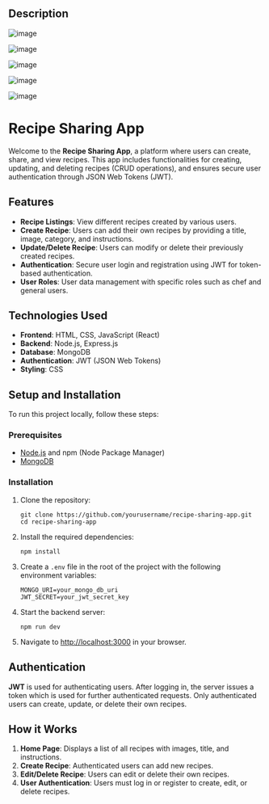 <!--<b>NAME: </b> ANIKET V. SINGH <br><b> COMAPNY: </b> CODTECH IT SOLUTIONS <br><b>PROJECT: </b> RECIPE SHARING APP <br><b> DOMAIN: </b> FULL STACK WEB DEVELOPMENT <br><b>ID: </b> CT08DS7685 <br><b>DURATION: </b> //AUGUST TO SEPTEMBER 2024<br><b>MENTOR: </b> Neela Santhosh Kumar -->







<br>
<h2>Description</h2>

![image](https://github.com/user-attachments/assets/79b66a37-15e8-4450-80bd-7a25401ad2d6)





![image](https://github.com/user-attachments/assets/f00636c6-1d88-4f9d-ad63-7242be9a5158)





![image](https://github.com/user-attachments/assets/5ecbea1c-20d0-42ac-b030-0b44b4c83121)





![image](https://github.com/user-attachments/assets/1c56b005-c805-46fd-aa90-23a06bd7e570)




![image](https://github.com/user-attachments/assets/e2c32e53-a477-4232-b579-adb12cee26d3)






<h1>Recipe Sharing App</h1>

<p>
Welcome to the <strong>Recipe Sharing App</strong>, a platform where users can create, share, and view recipes. This app includes functionalities for creating, updating, and deleting recipes (CRUD operations), and ensures secure user authentication through JSON Web Tokens (JWT).
</p>


<h2>Features</h2>
<ul>
  <li><strong>Recipe Listings</strong>: View different recipes created by various users.</li>
  <li><strong>Create Recipe</strong>: Users can add their own recipes by providing a title, image, category, and instructions.</li>
  <li><strong>Update/Delete Recipe</strong>: Users can modify or delete their previously created recipes.</li>
  <li><strong>Authentication</strong>: Secure user login and registration using JWT for token-based authentication.</li>
  <li><strong>User Roles</strong>: User data management with specific roles such as chef and general users.</li>
</ul>

<h2>Technologies Used</h2>
<ul>
  <li><strong>Frontend</strong>: HTML, CSS, JavaScript (React)</li>
  <li><strong>Backend</strong>: Node.js, Express.js</li>
  <li><strong>Database</strong>: MongoDB</li>
  <li><strong>Authentication</strong>: JWT (JSON Web Tokens)</li>
  <li><strong>Styling</strong>:  CSS </li>
</ul>

<h2>Setup and Installation</h2>

<p>To run this project locally, follow these steps:</p>

<h3>Prerequisites</h3>
<ul>
  <li><a href="https://nodejs.org/" target="_blank">Node.js</a> and npm (Node Package Manager)</li>
  <li><a href="https://www.mongodb.com/" target="_blank">MongoDB</a></li>
</ul>

<h3>Installation</h3>
<ol>
  <li>Clone the repository:
    <pre><code>git clone https://github.com/yourusername/recipe-sharing-app.git
cd recipe-sharing-app</code></pre>
  </li>
  <li>Install the required dependencies:
    <pre><code>npm install</code></pre>
  </li>
  <li>Create a <code>.env</code> file in the root of the project with the following environment variables:
    <pre><code>MONGO_URI=your_mongo_db_uri
JWT_SECRET=your_jwt_secret_key</code></pre>
  </li>
  <li>Start the backend server:
    <pre><code>npm run dev</code></pre>
  </li>
  <li>Navigate to <a href="http://localhost:3000" target="_blank">http://localhost:3000</a> in your browser.</li>
</ol>



<h2>Authentication</h2>
<p>
<strong>JWT</strong> is used for authenticating users. After logging in, the server issues a token which is used for further authenticated requests.
Only authenticated users can create, update, or delete their own recipes.
</p>



<h2>How it Works</h2>
<ol>
  <li><strong>Home Page</strong>: Displays a list of all recipes with images, title, and instructions.</li>
  <li><strong>Create Recipe</strong>: Authenticated users can add new recipes.</li>
  <li><strong>Edit/Delete Recipe</strong>: Users can edit or delete their own recipes.</li>
  <li><strong>User Authentication</strong>: Users must log in or register to create, edit, or delete recipes.</li>
</ol>
